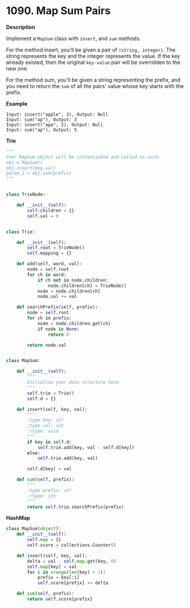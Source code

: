 # 1090. Map Sum Pairs

**Description**

Implement a `MapSum` class with `insert`, and `sum` methods.

For the method insert, you'll be given a pair of `(string, integer)`. The string represents the key and the integer represents the value. If the key already existed, then the original `key-value` pair will be overridden to the new one.

For the method sum, you'll be given a string representing the prefix, and you need to return the `sum` of all the pairs' value whose key starts with the prefix.

**Example**

```
Input: insert("apple", 3), Output: Null
Input: sum("ap"), Output: 3
Input: insert("app", 2), Output: Null
Input: sum("ap"), Output: 5
```

**Trie**

```python
"""
Your MapSum object will be instantiated and called as such:
obj = MapSum()
obj.insert(key,val)
param_2 = obj.sum(prefix)
"""


class TrieNode:

    def __init__(self):
        self.children = {}
        self.val = 0


class Trie:

    def __init__(self):
        self.root = TrieNode()
        self.mapping = {}

    def add(self, word, val):
        node = self.root
        for ch in word:
            if ch not in node.children:
                node.children[ch] = TrieNode()
            node = node.children[ch]
            node.val += val

    def searchPrefix(self, prefix):
        node = self.root
        for ch in prefix:
            node = node.children.get(ch)
            if node is None:
                return 0

        return node.val


class MapSum:

    def __init__(self):
        """
        Initialize your data structure here.
        """
        self.trie = Trie()
        self.d = {}

    def insert(self, key, val):
        """
        :type key: str
        :type val: int
        :rtype: void
        """
        if key in self.d:
            self.trie.add(key, val - self.d[key])
        else:
            self.trie.add(key, val)

        self.d[key] = val

    def sum(self, prefix):
        """
        :type prefix: str
        :rtype: int
        """
        return self.trie.searchPrefix(prefix)
```


**HashMap**

```python
class MapSum(object):
    def __init__(self):
        self.map = {}
        self.score = collections.Counter()

    def insert(self, key, val):
        delta = val - self.map.get(key, 0)
        self.map[key] = val
        for i in xrange(len(key) + 1):
            prefix = key[:i]
            self.score[prefix] += delta

    def sum(self, prefix):
        return self.score[prefix]
```